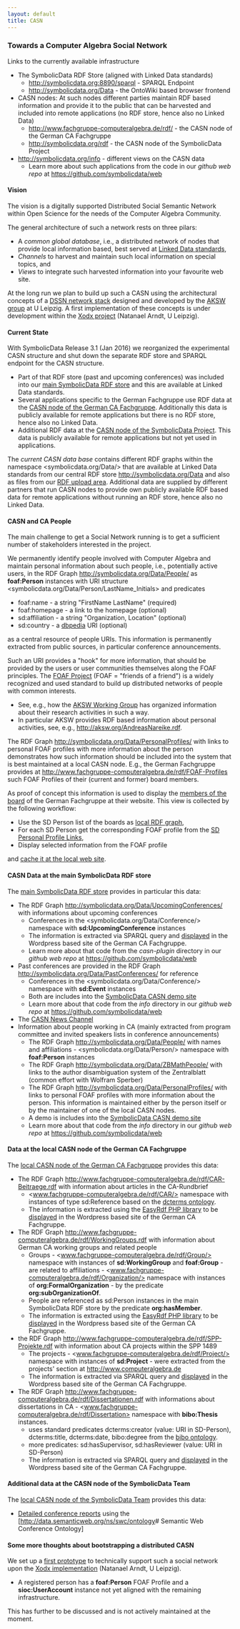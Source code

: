 ```yaml
---
layout: default
title: CASN
---
```


### Towards a Computer Algebra Social Network

Links to the currently available infrastructure

-   The SymbolicData RDF Store (aligned with Linked Data standards)
    -   <http://symbolicdata.org:8890/sparql> - SPARQL Endpoint
    -   <http://symbolicdata.org/Data> - the OntoWiki based browser frontend
-   CASN nodes: At such nodes different parties maintain RDF based information and provide it to the public that can be harvested and included into remote applications (no RDF store, hence also no Linked Data)
    -   <http://www.fachgruppe-computeralgebra.de/rdf/> - the CASN node of the German CA Fachgruppe
    -   <http://symbolicdata.org/rdf> - the CASN node of the SymbolicData Project
-   <http://symbolicdata.org/info> - different views on the CASN data
    -   Learn more about such applications from the code in our *github web repo* at <https://github.com/symbolicdata/web>

#### Vision

The vision is a digitally supported Distributed Social Semantic Network within Open Science for the needs of the Computer Algebra Community.

The general architecture of such a network rests on three pilars:

-   A *common global database*, i.e., a distributed network of nodes that provide local information based, best served at [Linked Data standards](https://en.wikipedia.org/wiki/Linked_data),
-   *Channels* to harvest and maintain such local information on special topics, and
-   *Views* to integrate such harvested information into your favourite web site.

At the long run we plan to build up such a CASN using the architectural concepts of a [DSSN network stack](http://aksw.org/Projects/DSSN.html) designed and developed by the [AKSW group](http://aksw.org) at U Leipzig. A first implementation of these concepts is under development within the [Xodx project](http://aksw.org/Projects/Xodx.html) (Natanael Arndt, U Leipzig).

#### Current State

With SymbolicData Release 3.1 (Jan 2016) we reorganized the experimental CASN structure and shut down the separate RDF store and SPARQL endpoint for the CASN structure.

-   Part of that RDF store (past and upcoming conferences) was included into our [main SymbolicData RDF store](http://symbolicdata.org/Data) and this are available at Linked Data standards.
-   Several applications specific to the German Fachgruppe use RDF data at the [CASN node of the German CA Fachgruppe](http://www.fachgruppe-computeralgebra.de/rdf/). Additionally this data is publicly available for remote applications but there is no RDF store, hence also no Linked Data.
-   Additional RDF data at the [CASN node of the SymbolicData Project](http://symbolicdata.org/rdf). This data is publicly available for remote applications but not yet used in applications.

The *current CASN data base* contains different RDF graphs within the namespace <symbolicdata.org/Data/> that are available at Linked Data standards from our central RDF store <http://symbolicdata.org/Data> and also as files from our [RDF upload area](http://symbolicdata.org/RDFData/). Additional data are supplied by different partners that run CASN nodes to provide own publicly available RDF based data for remote applications without running an RDF store, hence also no Linked Data.

#### CASN and CA People

The main challenge to get a Social Network running is to get a sufficient number of stakeholders interested in the project.

We permanently identify people involved with Computer Algebra and maintain personal information about such people, i.e., potentially active users, in the RDF Graph <http://symbolicdata.org/Data/People/> as **foaf:Person** instances with URI structure <symbolicdata.org/Data/Person/LastName_Initials> and predicates

-   foaf:name - a string "FirstName LastName" (required)
-   foaf:homepage - a link to the homepage (optional)
-   sd:affiliation - a string "Organization, Location" (optional)
-   sd:country - a [dbpedia](http://dbpedia.org) URI (optional)

as a central resource of people URIs. This information is permanently extracted from public sources, in particular conference announcements.

Such an URI provides a "hook" for more information, that should be provided by the users or user communities themselves along the FOAF principles. The [FOAF Project](http://www.foaf-project.org/) (FOAF = "friends of a friend") is a widely recognized and used standard to build up distributed networks of people with common interests.

-   See, e.g., how the [AKSW Working Group](http://aksw.org) has organized information about their research activities in such a way.
-   In particular AKSW provides RDF based information about personal activities, see, e.g., <http://aksw.org/AndreasNareike.rdf>.

The RDF Graph <http://symbolicdata.org/Data/PersonalProfiles/> with links to personal FOAF profiles with more information about the person demonstrates how such information should be included into the system that is best maintained at a local CASN node. E.g., the German Fachgruppe provides at <http://www.fachgruppe-computeralgebra.de/rdf/FOAF-Profiles> such FOAF Profiles of their (current and former) board members.

As proof of concept this information is used to display the [members of the board](http://www.fachgruppe-computeralgebra.de/fachgruppenleitung/) of the German Fachgruppe at their website. This view is collected by the following workflow:

-   Use the SD Person list of the boards as [local RDF graph](http://www.fachgruppe-computeralgebra.de/rdf/FGL-Boards/FGL.rdf),
-   For each SD Person get the corresponding FOAF profile from the [SD Personal Profile Links](http://symbolicdata.org/Data/PersonalProfiles/),
-   Display selected information from the FOAF profile

and [cache it at the local web site](http://www.fachgruppe-computeralgebra.de/rdf/FGL-Boards/).

#### CASN Data at the main SymbolicData RDF store

The [main SymbolicData RDF store](http://symbolicdata.org/Data) provides in particular this data:

-   The RDF Graph <http://symbolicdata.org/Data/UpcomingConferences/> with informations about upcoming conferences
    -   Conferences in the <symbolicdata.org/Data/Conference/> namespace with **sd:UpcomingConference** instances
    -   The information is extracted via SPARQL query and [displayed](http://www.fachgruppe-computeralgebra.de/tagungsankuendigungen/) in the Wordpress based site of the German CA Fachgruppe.
    -   Learn more about that code from the *casn-plugin* directory in our *github web repo* at <https://github.com/symbolicdata/web>
-   Past conferences are provided in the RDF Graph <http://symbolicdata.org/Data/PastConferences/> for reference
    -   Conferences in the <symbolicdata.org/Data/Conference/> namespace with **sd:Event** instances
    -   Both are includes into the [SymbolicData CASN demo site](http://symbolicdata.org/info)
    -   Learn more about that code from the *info* directory in our *github web repo* at <https://github.com/symbolicdata/web>
-   The [CASN News Channel](News "wikilink")
-   Information about people working in CA (mainly extracted from program committee and invited speakers lists in conference announcements)
    -   The RDF Graph <http://symbolicdata.org/Data/People/> with names and affiliations - <symbolicdata.org/Data/Person/> namespace with **foaf:Person** instances
    -   The RDF Graph <http://symbolicdata.org/Data/ZBMathPeople/> with links to the author disambiguation system of the Zentralblatt (common effort with Wolfram Sperber)
    -   The RDF Graph <http://symbolicdata.org/Data/PersonalProfiles/> with links to personal FOAF profiles with more information about the person. This information is maintained either by the person itself or by the maintainer of one of the local CASN nodes.
    -   A demo is includes into the [SymbolicData CASN demo site](http://symbolicdata.org/info)
    -   Learn more about that code from the *info* directory in our *github web repo* at <https://github.com/symbolicdata/web>

#### Data at the local CASN node of the German CA Fachgruppe

The [local CASN node of the German CA Fachgruppe](http://www.fachgruppe-computeralgebra.de/rdf/) provides this data:

-   The RDF Graph <http://www.fachgruppe-computeralgebra.de/rdf/CAR-Beitraege.rdf> with information about articles in the CA-Rundbrief
    -   <www.fachgruppe-computeralgebra.de/rdf/CAR/> namespace with instances of type sd:Reference based on the [dcterms ontology](http://dublincore.org/documents/dcmi-terms/).
    -   The information is extracted using the [EasyRdf PHP library](http://www.easyrdf.org/) to be [displayed](http://www.fachgruppe-computeralgebra.de/rundbrief-beitraege/) in the Wordpress based site of the German CA Fachgruppe.
-   The RDF Graph <http://www.fachgruppe-computeralgebra.de/rdf/WorkingGroups.rdf> with information about German CA working groups and related people
    -   Groups - <www.fachgruppe-computeralgebra.de/rdf/Group/> namespace with instances of **sd:WorkingGroup** and **foaf:Group** - are related to affiliations - <www.fachgruppe-computeralgebra.de/rdf/Organization/> namespace with instances of **org:FormalOrganization** - by the predicate **org:subOrganizationOf**.
    -   People are referenced as sd:Person instances in the main SymbolicData RDF store by the predicate **org:hasMember**.
    -   The information is extracted using the [EasyRdf PHP library](http://www.easyrdf.org/) to be [displayed](http://www.fachgruppe-computeralgebra.de/arbeitsgruppen/) in the Wordpress based site of the German CA Fachgruppe.
-   the RDF Graph <http://www.fachgruppe-computeralgebra.de/rdf/SPP-Projekte.rdf> with information about CA projects within the SPP 1489
    -   The projects - <www.fachgruppe-computeralgebra.de/rdf/Project/> namespace with instances of **sd:Project** - were extracted from the projects' section at <http://www.computeralgebra.de>
    -   The information is extracted via SPARQL query and [displayed](http://www.fachgruppe-computeralgebra.de/projekte/) in the Wordpress based site of the German CA Fachgruppe.
-   The RDF Graph <http://www.fachgruppe-computeralgebra.de/rdf/Dissertationen.rdf> with informations about dissertations in CA - <www.fachgruppe-computeralgebra.de/rdf/Dissertation> namespace with **bibo:Thesis** instances.
    -   uses standard predicates dcterms:creator (value: URI in SD-Person), dcterms:title, dcterms:date, bibo:degree from the [bibo ontology](http://bibliontology.com).
    -   more predicates: sd:hasSupervisor, sd:hasReviewer (value: URI in SD-Person)
    -   The information is extracted via SPARQL query and [displayed](http://www.fachgruppe-computeralgebra.de/dissertationen/) in the Wordpress based site of the German CA Fachgruppe.

#### Additional data at the CASN node of the SymbolicData Team

The [local CASN node of the SymbolicData Team](http://symbolicdata.org/rdf/) provides this data:

-   [Detailed conference reports](http://symbolicdata.org/rdf/Conferences) using the [<http://data.semanticweb.org/ns/swc/ontology>\# Semantic Web Conference Ontology]

#### Some more thoughts about bootstrapping a distributed CASN

We set up a [first prototype](http://symbolicdata.org/xodx) to technically support such a social network upon the [Xodx implementation](http://aksw.org/Projects/Xodx.html) (Natanael Arndt, U Leipzig).

-   A registered person has a **foaf:Person** FOAF Profile and a **sioc:UserAccount** instance not yet aligned with the remaining infrastructure.

This has further to be discussed and is not actively maintained at the moment.
